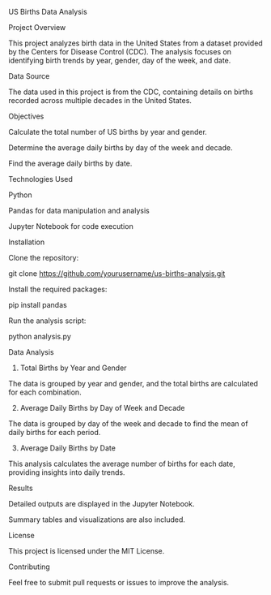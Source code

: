 US Births Data Analysis

Project Overview

This project analyzes birth data in the United States from a dataset provided by the Centers for Disease Control (CDC). The analysis focuses on identifying birth trends by year, gender, day of the week, and date.

Data Source

The data used in this project is from the CDC, containing details on births recorded across multiple decades in the United States.

Objectives

Calculate the total number of US births by year and gender.

Determine the average daily births by day of the week and decade.

Find the average daily births by date.

Technologies Used

Python

Pandas for data manipulation and analysis

Jupyter Notebook for code execution

Installation

Clone the repository:

git clone https://github.com/yourusername/us-births-analysis.git

Install the required packages:

pip install pandas

Run the analysis script:

python analysis.py

Data Analysis

1. Total Births by Year and Gender

The data is grouped by year and gender, and the total births are calculated for each combination.

2. Average Daily Births by Day of Week and Decade

The data is grouped by day of the week and decade to find the mean of daily births for each period.

3. Average Daily Births by Date

This analysis calculates the average number of births for each date, providing insights into daily trends.

Results

Detailed outputs are displayed in the Jupyter Notebook.

Summary tables and visualizations are also included.

License

This project is licensed under the MIT License.

Contributing

Feel free to submit pull requests or issues to improve the analysis.

